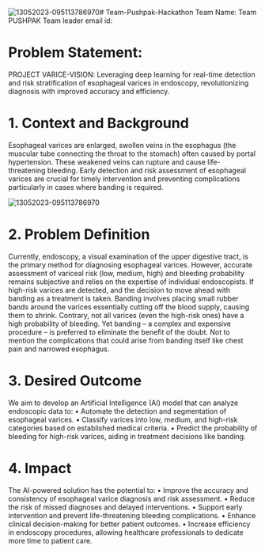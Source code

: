 ![13052023-095113786970](https://github.com/PraneishSAero/Team-Pushpak-Hackathon/assets/119675623/f2d00128-9ee4-4695-ab94-eb1a2943ee93)# Team-Pushpak-Hackathon
Team Name: Team PUSHPAK
Team leader email id:

# Problem Statement: 
PROJECT VARICE-VISION: Leveraging deep learning for real-time detection and risk stratification of esophageal varices in endoscopy, revolutionizing diagnosis with improved accuracy and efficiency.

# 1. Context and Background
 Esophageal varices are enlarged, swollen veins in the 
esophagus (the muscular tube connecting the throat to the 
stomach) often caused by portal hypertension. These 
weakened veins can rupture and cause life-threatening 
bleeding. Early detection and risk assessment of esophageal 
varices are crucial for timely intervention and preventing 
complications particularly in cases where banding is required.

![13052023-095113786970](https://github.com/PraneishSAero/Team-Pushpak-Hackathon/assets/119675623/8042d0b3-424d-4cfa-b47f-2f152f235263)


# 2. Problem Definition
 Currently, endoscopy, a visual examination of the upper digestive tract, is the primary method for 
diagnosing esophageal varices. However, accurate assessment of variceal risk (low, medium, high) and 
bleeding probability remains subjective and relies on the expertise of individual endoscopists. If high-risk 
varices are detected, and the decision to move ahead with banding as a treatment is taken. Banding involves 
placing small rubber bands around the varices essentially cutting off the blood supply, causing them to shrink. 
Contrary, not all varices (even the high-risk ones) have a high probability of bleeding. Yet banding – a 
complex and expensive procedure – is preferred to eliminate the benefit of the doubt. Not to mention the 
complications that could arise from banding itself like chest pain and narrowed esophagus.

# 3. Desired Outcome
We aim to develop an Artificial Intelligence (AI) model that can analyze endoscopic data to:
 • Automate the detection and segmentation of esophageal varices.
 • Classify varices into low, medium, and high-risk categories based on established medical criteria.
 • Predict the probability of bleeding for high-risk varices, aiding in treatment decisions like banding.

# 4. Impact
 The AI-powered solution has the potential to:
 • Improve the accuracy and consistency of esophageal varice diagnosis and risk assessment.
 • Reduce the risk of missed diagnoses and delayed interventions.
 • Support early intervention and prevent life-threatening bleeding complications.
 • Enhance clinical decision-making for better patient outcomes.
 • Increase efficiency in endoscopy procedures, allowing healthcare professionals to dedicate more time to 
patient care. 
